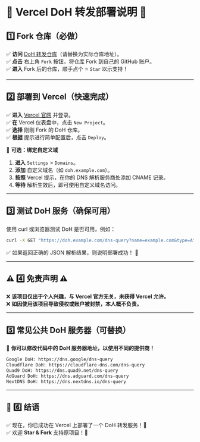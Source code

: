 # 🚀 Vercel DoH 转发部署说明 🚀

## 1️⃣ Fork 仓库（必做）

✅ **访问** [DoH 转发仓库](https://github.com/example/doh-forwarder)（请替换为实际仓库地址）。  
✅ **点击** 右上角 `Fork` 按钮，将仓库 Fork 到自己的 GitHub 账户。  
✅ **进入** Fork 后的仓库，顺手点个 ⭐ `Star` 以示支持！

---

## 2️⃣ 部署到 Vercel（快速完成）

✅ **进入** [Vercel 官网](https://vercel.com/) 并登录。  
✅ **在** Vercel 仪表盘中，点击 `New Project`。  
✅ **选择** 刚刚 Fork 的 DoH 仓库。  
✅ **根据** 提示进行简单配置后，点击 `Deploy`。

🔹 **可选：绑定自定义域**
1. **进入** `Settings` > `Domains`。
2. **添加** 自定义域名（如 `doh.example.com`）。
3. **按照** Vercel 提示，在你的 DNS 解析服务商处添加 CNAME 记录。
4. **等待** 解析生效后，即可使用自定义域名访问。

---

## 3️⃣ 测试 DoH 服务（确保可用）

使用 curl 或浏览器测试 DoH 是否可用，例如：
```sh
curl -X GET "https://doh.example.com/dns-query?name=example.com&type=A" -H "Accept: application/dns-json"
```
✅ 如果返回正确的 JSON 解析结果，则说明部署成功！ 🎉

---

## ⚠ 4️⃣ 免责声明 ⚠

❌ **该项目仅出于个人兴趣，与 Vercel 官方无关，未获得 Vercel 允许。**  
❌ **如因使用该项目导致侵权或账户被封禁，本人概不负责。**

---

## 5️⃣ 常见公共 DoH 服务器（可替换）

🔹 **你可以修改代码中的 DoH 服务器地址，以使用不同的提供商！**
```txt
Google DoH: https://dns.google/dns-query
Cloudflare DoH: https://cloudflare-dns.com/dns-query
Quad9 DoH: https://dns.quad9.net/dns-query
AdGuard DoH: https://dns.adguard.com/dns-query
NextDNS DoH: https://dns.nextdns.io/dns-query
```  

---

## 🎯 6️⃣ 结语

✅ 现在，你已成功在 Vercel 上部署了一个 DoH 转发服务！🚀  
✅ 欢迎 **Star & Fork** 支持原项目！🎉

